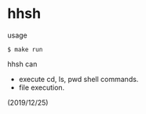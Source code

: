 # hhsh

usage
```
$ make run
```

hhsh can 

* execute cd, ls, pwd shell commands.
* file execution.

(2019/12/25)
